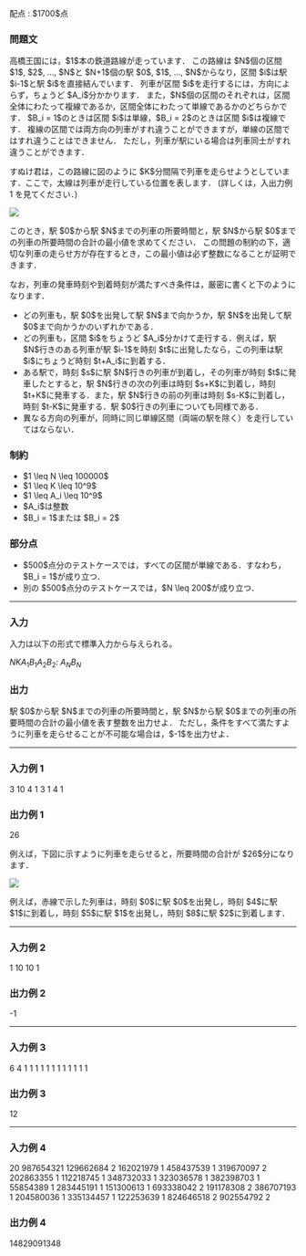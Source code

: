 
<div>

<span>

<span>

<p>
配点 : $1700$点
</p>

<div>

<section>

### **問題文**

<p>
高橋王国には，$1$本の鉄道路線が走っています．
この路線は $N$個の区間 $1$, $2$, ..., $N$と $N+1$個の駅 $0$, $1$, ..., $N$からなり，区間 $i$は駅 $i-1$と駅 $i$を直接結んでいます．
列車が区間 $i$を走行するには，方向によらず，ちょうど $A_i$分かかります．
また，$N$個の区間のそれぞれは，区間全体にわたって複線であるか，区間全体にわたって単線であるかのどちらかです．
$B_i = 1$のときは区間 $i$は単線，$B_i = 2$のときは区間 $i$は複線です．
複線の区間では両方向の列車がすれ違うことができますが，単線の区間ではすれ違うことはできません．
ただし，列車が駅にいる場合は列車同士がすれ違うことができます．
</p>

<p>
すぬけ君は，この路線に図のように $K$分間隔で列車を走らせようとしています．ここで，太線は列車が走行している位置を表します． (詳しくは，入出力例 1 を見てください．)
</p>

<p>

<img src="https://atcoder.jp/img/agc011/a5c221ce77ab6ee8aee48e75a4e5c969.png">

</img>

</p>

<p>
このとき，駅 $0$から駅 $N$までの列車の所要時間と，駅 $N$から駅 $0$までの列車の所要時間の合計の最小値を求めてください．
この問題の制約の下，適切な列車の走らせ方が存在するとき，この最小値は必ず整数になることが証明できます．
</p>

<p>
なお，列車の発車時刻や到着時刻が満たすべき条件は，厳密に書くと下のようになります．
</p>

<ul>

<li>
どの列車も，駅 $0$を出発して駅 $N$まで向かうか，駅 $N$を出発して駅 $0$まで向かうかのいずれかである．
</li>

<li>
どの列車も，区間 $i$をちょうど $A_i$分かけて走行する．例えば，駅 $N$行きのある列車が駅 $i-1$を時刻 $t$に出発したなら，この列車は駅 $i$にちょうど時刻 $t+A_i$に到着する．
</li>

<li>
ある駅で，時刻 $s$に駅 $N$行きの列車が到着し，その列車が時刻 $t$に発車したとすると，駅 $N$行きの次の列車は時刻 $s+K$に到着し，時刻 $t+K$に発車する．また，駅 $N$行きの前の列車は時刻 $s-K$に到着し，時刻 $t-K$に発車する．駅 $0$行きの列車についても同様である．
</li>

<li>
異なる方向の列車が，同時に同じ単線区間（両端の駅を除く）を走行していてはならない．
</li>

</ul>

</section>

</div>

<div>

<section>

### **制約**

<ul>

<li>
$1 \leq N \leq 100000$
</li>

<li>
$1 \leq K \leq 10^9$
</li>

<li>
$1 \leq A_i \leq 10^9$
</li>

<li>
$A_i$は整数
</li>

<li>
$B_i = 1$または $B_i = 2$
</li>

</ul>

</section>

</div>

<div>

<section>

### **部分点**

<ul>

<li>
$500$点分のテストケースでは，すべての区間が単線である．すなわち，$B_i = 1$が成り立つ．
</li>

<li>
別の $500$点分のテストケースでは，$N \leq 200$が成り立つ．
</li>

</ul>

</section>

</div>

---

<div>

<div>

<section>

### **入力**

<p>
入力は以下の形式で標準入力から与えられる。
</p>

<div>

$N$$K$$A_1$$B_1$$A_2$$B_2$:
$A_N$$B_N$
</div>

</section>

</div>

<div>

<section>

### **出力**

<p>
駅 $0$から駅 $N$までの列車の所要時間と，駅 $N$から駅 $0$までの列車の所要時間の合計の最小値を表す整数を出力せよ．
ただし，条件をすべて満たすように列車を走らせることが不可能な場合は，$-1$を出力せよ．
</p>

</section>

</div>

</div>

---

<div>

<section>

### **入力例 1**

<div>

3 10
4 1
3 1
4 1

</div>

</section>

</div>

<div>

<section>

### **出力例 1**

<div>

26

</div>

<p>
例えば，下図に示すように列車を走らせると，所要時間の合計が $26$分になります．
</p>

<p>

<img src="https://atcoder.jp/img/agc011/a5c221ce77ab6ee8aee48e75a4e5c969.png">

</img>

</p>

<p>
例えば，赤線で示した列車は，時刻 $0$に駅 $0$を出発し，時刻 $4$に駅 $1$に到着し，時刻 $5$に駅 $1$を出発し，時刻 $8$に駅 $2$に到着します．
</p>

</section>

</div>

---

<div>

<section>

### **入力例 2**

<div>

1 10
10 1

</div>

</section>

</div>

<div>

<section>

### **出力例 2**

<div>

-1

</div>

</section>

</div>

---

<div>

<section>

### **入力例 3**

<div>

6 4
1 1
1 1
1 1
1 1
1 1
1 1

</div>

</section>

</div>

<div>

<section>

### **出力例 3**

<div>

12

</div>

</section>

</div>

---

<div>

<section>

### **入力例 4**

<div>

20 987654321
129662684 2
162021979 1
458437539 1
319670097 2
202863355 1
112218745 1
348732033 1
323036578 1
382398703 1
55854389 1
283445191 1
151300613 1
693338042 2
191178308 2
386707193 1
204580036 1
335134457 1
122253639 1
824646518 2
902554792 2

</div>

</section>

</div>

<div>

<section>

### **出力例 4**

<div>

14829091348

</div>

</section>

</div>

</span>

</span>

</div>
